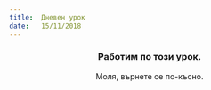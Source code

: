 ```yaml
---
title:  Дневен урок
date:   15/11/2018
---
```


### <center>Работим по този урок.</center>
<center>Моля, върнете се по-късно.</center>